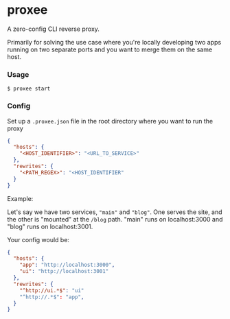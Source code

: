 # proxee

A zero-config CLI reverse proxy.

Primarily for solving the use case where you're locally developing two apps running on two separate ports and you want to merge them on the same host.

### Usage

    $ proxee start

### Config

Set up a `.proxee.json` file in the root directory where you want to run the proxy

```json
{
  "hosts": {
    "<HOST_IDENTIFIER>": "<URL_TO_SERVICE>"
  },
  "rewrites": {
    "<PATH_REGEX>": "<HOST_IDENTIFIER"
  }
}
```

Example:

Let's say we have two services, `"main"` and `"blog"`. One serves the site, and the other is "mounted" at the `/blog` path. "main" runs on localhost:3000 and "blog" runs on localhost:3001.

Your config would be:

```json
{
  "hosts": {
    "app": "http://localhost:3000",
    "ui": "http://localhost:3001"
  },
  "rewrites": {
    "^http://ui.*$": "ui"
    "^http://.*$": "app",
  }
}
```
